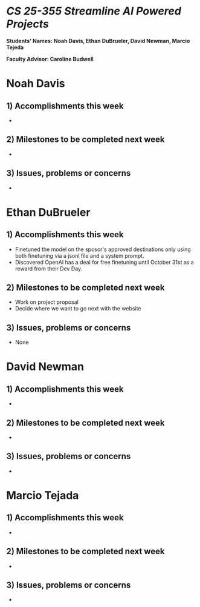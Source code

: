 # *CS 25-355 Streamline AI Powered Projects*

**Students' Names: Noah Davis, Ethan DuBrueler, David Newman, Marcio Tejeda**

**Faculty Advisor: Caroline Budwell**

# Noah Davis

## 1) Accomplishments this week ##
   -  

## 2) Milestones to be completed next week ##
   - 

## 3) Issues, problems or concerns ##
   - 

# Ethan DuBrueler

## 1) Accomplishments this week ##
   -  Finetuned the model on the sposor's approved destinations only using both finetuning via a jsonl file and a system prompt.
   -  Discovered OpenAI has a deal for free finetuning until October 31st as a reward from their Dev Day.

## 2) Milestones to be completed next week ##
   -  Work on project proposal
   -  Decide where we want to go next with the website

## 3) Issues, problems or concerns ##
   - None

# David Newman

## 1) Accomplishments this week ##
   -  

## 2) Milestones to be completed next week ##
   -  

## 3) Issues, problems or concerns ##
   -   



# Marcio Tejada

## 1) Accomplishments this week ##
   -  

## 2) Milestones to be completed next week ##
   -

## 3) Issues, problems or concerns ##
   - 
